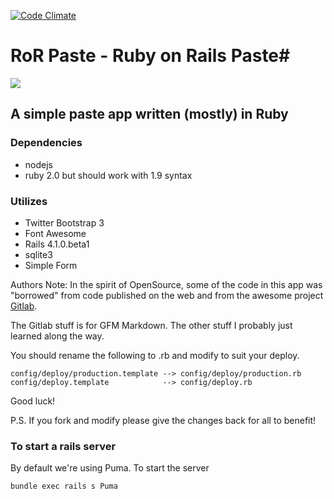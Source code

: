 [![Code Climate](https://codeclimate.com/github/nacengineer/ror_paste.png)](https://codeclimate.com/github/nacengineer/ror_paste)

# RoR Paste - Ruby on Rails Paste#
![](https://db.tt/HR2MwXIA)

## A simple paste app written (mostly) in Ruby ##
### Dependencies ###
- nodejs
- ruby 2.0 but should work with 1.9 syntax

### Utilizes
- Twitter Bootstrap 3
- Font Awesome
- Rails 4.1.0.beta1
- sqlite3
- Simple Form

Authors Note:
In the spirit of OpenSource, some of the code in this app was "borrowed" from code published on the web and from the awesome project [Gitlab](http://gitlab.org/). 

The Gitlab stuff is for GFM Markdown. The other stuff I probably just learned along the way.

You should rename the following to .rb and modify to suit your deploy.

```
config/deploy/production.template --> config/deploy/production.rb
config/deploy.template            --> config/deploy.rb
```

Good luck!

P.S. If you fork and modify please give the changes back for all to benefit!

### To start a rails server

By default we're using Puma. To start the server

```sh
bundle exec rails s Puma
```


